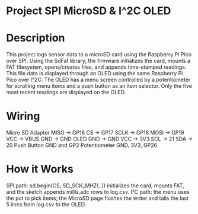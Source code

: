 # Project SPI MicroSD & I^2C OLED #

# Description #
This project logs sensor data to a microSD card using the Raspberry Pi Pico over SPI. Using the SdFat library, the firmware initializes the card, mounts a FAT filesystem, opens/creates files, and appends time-stamped readings. This file data is displayed through an OLED using the same Raspberry Pi Pico over I^2C. The OLED has a menu screen controlled by a potentiometer for scrolling menu items and a push button as an item selector. Only the five most recent readings are displayed on the OLED. 

# Wiring #
Micro SD Adapter
MISO -> GP16		CS -> GP17		SCLK -> GP18
MOSI -> GP19		VCC -> VBUS		GND -> GND
OLED
GND -> GND		VCC -> 3V3		SCL -> 21		SDA -> 20
Push Button
GND and GP2
Potentiometer 
GND, 3V3, GP26

# How it Works #
SPI path: sd.begin(CS, SD_SCK_MHZ(..)) initializes the card, mounts FAT, and the sketch appends millis,adc rows to log.csv.
I²C path: the menu uses the pot to pick items; the MicroSD page flushes the writer and tails the last 5 lines from log.csv to the OLED.
